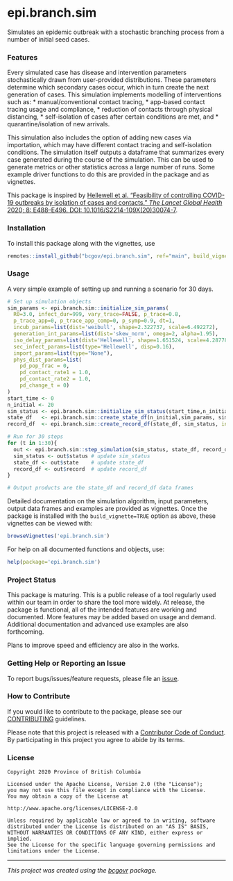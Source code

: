epi.branch.sim
==============

Simulates an epidemic outbreak with a stochastic branching process from
a number of initial seed cases.

### Features

Every simulated case has disease and intervention parameters
stochastically drawn from user-provided distributions. These parameters
determine which secondary cases occur, which in turn create the next
generation of cases. This simulation implements modelling of
interventions such as: \* manual/conventional contact tracing, \*
app-based contact tracing usage and compliance, \* reduction of contacts
through physical distancing, \* self-isolation of cases after certain
conditions are met, and \* quarantine/isolation of new arrivals.

This simulation also includes the option of adding new cases via
importation, which may have different contact tracing and self-isolation
conditions. The simulation itself outputs a dataframe that summarizes
every case generated during the course of the simulation. This can be
used to generate metrics or other statistics across a large number of
runs. Some example driver functions to do this are provided in the
package and as vignettes.

This package is inspired by [Hellewell et al. “Feasibility of
controlling COVID-19 outbreaks by isolation of cases and contacts.” *The
Lancet Global Health* 2020; 8: E488–E496. DOI:
10.1016/S2214-109X(20)30074-7](https://doi.org/10.1016/S2214-109X(20)30074-7).

### Installation

To install this package along with the vignettes, use

``` r
remotes::install_github("bcgov/epi.branch.sim", ref="main", build_vignettes=TRUE)
```

### Usage

A very simple example of setting up and running a scenario for 30 days.

``` r
# Set up simulation objects
sim_params <- epi.branch.sim::initialize_sim_params(
  R0=3.0, infect_dur=999, vary_trace=FALSE, p_trace=0.8, 
  p_trace_app=0, p_trace_app_comp=0, p_symp=0.9, dt=1,
  incub_params=list(dist='weibull', shape=2.322737, scale=6.492272),
  generation_int_params=list(dist='skew_norm', omega=2, alpha=1.95),
  iso_delay_params=list(dist='Hellewell', shape=1.651524, scale=4.287786),
  sec_infect_params=list(type='Hellewell', disp=0.16),
  import_params=list(type="None"), 
  phys_dist_params=list(
    pd_pop_frac = 0, 
    pd_contact_rate1 = 1.0,
    pd_contact_rate2 = 1.0,
    pd_change_t = 0)
)
start_time <- 0
n_initial <- 20
sim_status <- epi.branch.sim::initialize_sim_status(start_time,n_initial) 
state_df   <- epi.branch.sim::create_state_df(n_initial,sim_params, sim_status, initialize=TRUE)
record_df  <- epi.branch.sim::create_record_df(state_df, sim_status, initialize=TRUE)

# Run for 30 steps
for (t in 1:30){
  out <- epi.branch.sim::step_simulation(sim_status, state_df, record_df, sim_params)
  sim_status <- out$status # update sim_status
  state_df <- out$state    # update state_df
  record_df <- out$record  # update record_df
}

# Output products are the state_df and record_df data frames
```

Detailed documentation on the simulation algorithm, input parameters,
output data frames and examples are provided as vignettes. Once the
package is installed with the `build_vignette=TRUE` option as above,
these vignettes can be viewed with:

``` r
browseVignettes('epi.branch.sim')
```

For help on all documented functions and objects, use:

``` r
help(package='epi.branch.sim')
```

### Project Status

This package is maturing. This is a public release of a tool regularly
used within our team in order to share the tool more widely. At release,
the package is functional, all of the intended features are working and
documented. More features may be added based on usage and demand.
Additional documentation and advanced use examples are also forthcoming.

Plans to improve speed and efficiency are also in the works.

### Getting Help or Reporting an Issue

To report bugs/issues/feature requests, please file an
[issue](https://github.com/bcgov/epi.branch.sim/issues/).

### How to Contribute

If you would like to contribute to the package, please see our
[CONTRIBUTING](CONTRIBUTING.md) guidelines.

Please note that this project is released with a [Contributor Code of
Conduct](CODE_OF_CONDUCT.md). By participating in this project you agree
to abide by its terms.

### License

    Copyright 2020 Province of British Columbia

    Licensed under the Apache License, Version 2.0 (the "License");
    you may not use this file except in compliance with the License.
    You may obtain a copy of the License at

    http://www.apache.org/licenses/LICENSE-2.0

    Unless required by applicable law or agreed to in writing, software 
    distributed under the License is distributed on an "AS IS" BASIS, 
    WITHOUT WARRANTIES OR CONDITIONS OF ANY KIND, either express or implied.
    See the License for the specific language governing permissions and 
    limitations under the License.

------------------------------------------------------------------------

*This project was created using the
[bcgovr](https://github.com/bcgov/bcgovr) package.*
